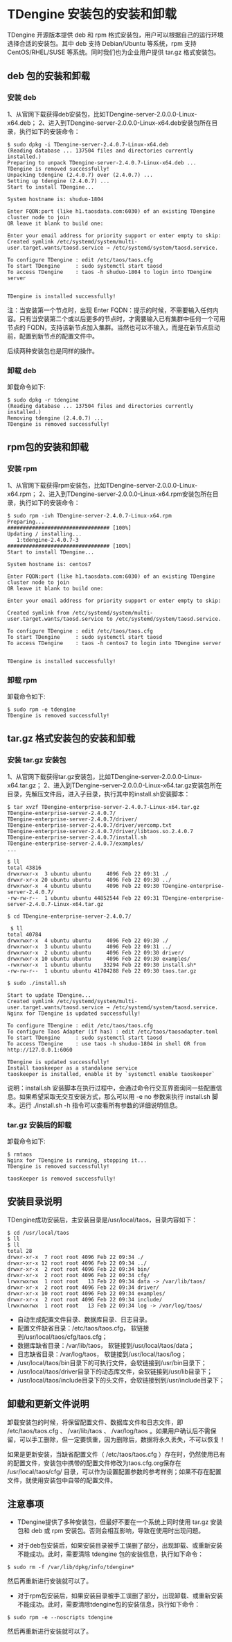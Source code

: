 
# TDengine 安装包的安装和卸载

TDengine 开源版本提供 deb 和 rpm 格式安装包，用户可以根据自己的运行环境选择合适的安装包。其中 deb 支持 Debian/Ubuntu 等系统，rpm 支持 CentOS/RHEL/SUSE 等系统。同时我们也为企业用户提供 tar.gz 格式安装包。

## deb 包的安装和卸载

### 安装 deb

1、从官网下载获得deb安装包，比如TDengine-server-2.0.0.0-Linux-x64.deb；
2、进入到TDengine-server-2.0.0.0-Linux-x64.deb安装包所在目录，执行如下的安装命令：

```
$ sudo dpkg -i TDengine-server-2.4.0.7-Linux-x64.deb
(Reading database ... 137504 files and directories currently installed.)
Preparing to unpack TDengine-server-2.4.0.7-Linux-x64.deb ...
TDengine is removed successfully!
Unpacking tdengine (2.4.0.7) over (2.4.0.7) ...
Setting up tdengine (2.4.0.7) ...
Start to install TDengine...

System hostname is: shuduo-1804

Enter FQDN:port (like h1.taosdata.com:6030) of an existing TDengine cluster node to join
OR leave it blank to build one:

Enter your email address for priority support or enter empty to skip:
Created symlink /etc/systemd/system/multi-user.target.wants/taosd.service → /etc/systemd/system/taosd.service.

To configure TDengine : edit /etc/taos/taos.cfg
To start TDengine     : sudo systemctl start taosd
To access TDengine    : taos -h shuduo-1804 to login into TDengine server


TDengine is installed successfully!
```

注：当安装第一个节点时，出现 Enter FQDN：提示的时候，不需要输入任何内容。只有当安装第二个或以后更多的节点时，才需要输入已有集群中任何一个可用节点的 FQDN，支持该新节点加入集群。当然也可以不输入，而是在新节点启动前，配置到新节点的配置文件中。

后续两种安装包也是同样的操作。

### 卸载 deb

卸载命令如下:

```
$ sudo dpkg -r tdengine
(Reading database ... 137504 files and directories currently installed.)
Removing tdengine (2.4.0.7) ...
TDengine is removed successfully!
```

## rpm包的安装和卸载

### 安装 rpm

1、从官网下载获得rpm安装包，比如TDengine-server-2.0.0.0-Linux-x64.rpm；
2、进入到TDengine-server-2.0.0.0-Linux-x64.rpm安装包所在目录，执行如下的安装命令：

```
$ sudo rpm -ivh TDengine-server-2.4.0.7-Linux-x64.rpm
Preparing...                          ################################# [100%]
Updating / installing...
   1:tdengine-2.4.0.7-3               ################################# [100%]
Start to install TDengine...

System hostname is: centos7

Enter FQDN:port (like h1.taosdata.com:6030) of an existing TDengine cluster node to join
OR leave it blank to build one:

Enter your email address for priority support or enter empty to skip:

Created symlink from /etc/systemd/system/multi-user.target.wants/taosd.service to /etc/systemd/system/taosd.service.

To configure TDengine : edit /etc/taos/taos.cfg
To start TDengine     : sudo systemctl start taosd
To access TDengine    : taos -h centos7 to login into TDengine server


TDengine is installed successfully!
```

### 卸载 rpm

卸载命令如下:

```
$ sudo rpm -e tdengine
TDengine is removed successfully!
```

## tar.gz 格式安装包的安装和卸载

### 安装 tar.gz 安装包

1、从官网下载获得tar.gz安装包，比如TDengine-server-2.0.0.0-Linux-x64.tar.gz；
2、进入到TDengine-server-2.0.0.0-Linux-x64.tar.gz安装包所在目录，先解压文件后，进入子目录，执行其中的install.sh安装脚本：

```
$ tar xvzf TDengine-enterprise-server-2.4.0.7-Linux-x64.tar.gz
TDengine-enterprise-server-2.4.0.7/
TDengine-enterprise-server-2.4.0.7/driver/
TDengine-enterprise-server-2.4.0.7/driver/vercomp.txt
TDengine-enterprise-server-2.4.0.7/driver/libtaos.so.2.4.0.7
TDengine-enterprise-server-2.4.0.7/install.sh
TDengine-enterprise-server-2.4.0.7/examples/
...

$ ll
total 43816
drwxrwxr-x  3 ubuntu ubuntu     4096 Feb 22 09:31 ./
drwxr-xr-x 20 ubuntu ubuntu     4096 Feb 22 09:30 ../
drwxrwxr-x  4 ubuntu ubuntu     4096 Feb 22 09:30 TDengine-enterprise-server-2.4.0.7/
-rw-rw-r--  1 ubuntu ubuntu 44852544 Feb 22 09:31 TDengine-enterprise-server-2.4.0.7-Linux-x64.tar.gz

$ cd TDengine-enterprise-server-2.4.0.7/

 $ ll
total 40784
drwxrwxr-x  4 ubuntu ubuntu     4096 Feb 22 09:30 ./
drwxrwxr-x  3 ubuntu ubuntu     4096 Feb 22 09:31 ../
drwxrwxr-x  2 ubuntu ubuntu     4096 Feb 22 09:30 driver/
drwxrwxr-x 10 ubuntu ubuntu     4096 Feb 22 09:30 examples/
-rwxrwxr-x  1 ubuntu ubuntu    33294 Feb 22 09:30 install.sh*
-rw-rw-r--  1 ubuntu ubuntu 41704288 Feb 22 09:30 taos.tar.gz

$ sudo ./install.sh

Start to update TDengine...
Created symlink /etc/systemd/system/multi-user.target.wants/taosd.service → /etc/systemd/system/taosd.service.
Nginx for TDengine is updated successfully!

To configure TDengine : edit /etc/taos/taos.cfg
To configure Taos Adapter (if has) : edit /etc/taos/taosadapter.toml
To start TDengine     : sudo systemctl start taosd
To access TDengine    : use taos -h shuduo-1804 in shell OR from http://127.0.0.1:6060

TDengine is updated successfully!
Install taoskeeper as a standalone service
taoskeeper is installed, enable it by `systemctl enable taoskeeper`
```

说明：install.sh 安装脚本在执行过程中，会通过命令行交互界面询问一些配置信息。如果希望采取无交互安装方式，那么可以用 -e no 参数来执行 install.sh 脚本。运行 ./install.sh -h 指令可以查看所有参数的详细说明信息。

### tar.gz 安装后的卸载

卸载命令如下:

```
$ rmtaos
Nginx for TDengine is running, stopping it...
TDengine is removed successfully!

taosKeeper is removed successfully!
```

## 安装目录说明

TDengine成功安装后，主安装目录是/usr/local/taos，目录内容如下：

```
$ cd /usr/local/taos
$ ll
$ ll
total 28
drwxr-xr-x  7 root root 4096 Feb 22 09:34 ./
drwxr-xr-x 12 root root 4096 Feb 22 09:34 ../
drwxr-xr-x  2 root root 4096 Feb 22 09:34 bin/
drwxr-xr-x  2 root root 4096 Feb 22 09:34 cfg/
lrwxrwxrwx  1 root root   13 Feb 22 09:34 data -> /var/lib/taos/
drwxr-xr-x  2 root root 4096 Feb 22 09:34 driver/
drwxr-xr-x 10 root root 4096 Feb 22 09:34 examples/
drwxr-xr-x  2 root root 4096 Feb 22 09:34 include/
lrwxrwxrwx  1 root root   13 Feb 22 09:34 log -> /var/log/taos/
```

- 自动生成配置文件目录、数据库目录、日志目录。
- 配置文件缺省目录：/etc/taos/taos.cfg， 软链接到/usr/local/taos/cfg/taos.cfg；
- 数据库缺省目录：/var/lib/taos， 软链接到/usr/local/taos/data；
- 日志缺省目录：/var/log/taos， 软链接到/usr/local/taos/log；
- /usr/local/taos/bin目录下的可执行文件，会软链接到/usr/bin目录下；
- /usr/local/taos/driver目录下的动态库文件，会软链接到/usr/lib目录下；
- /usr/local/taos/include目录下的头文件，会软链接到到/usr/include目录下；

## 卸载和更新文件说明

卸载安装包的时候，将保留配置文件、数据库文件和日志文件，即 /etc/taos/taos.cfg 、 /var/lib/taos 、 /var/log/taos 。如果用户确认后不需保留，可以手工删除，但一定要慎重，因为删除后，数据将永久丢失，不可以恢复！

如果是更新安装，当缺省配置文件（ /etc/taos/taos.cfg ）存在时，仍然使用已有的配置文件，安装包中携带的配置文件修改为taos.cfg.org保存在 /usr/local/taos/cfg/ 目录，可以作为设置配置参数的参考样例；如果不存在配置文件，就使用安装包中自带的配置文件。

## 注意事项

- TDengine提供了多种安装包，但最好不要在一个系统上同时使用 tar.gz 安装包和 deb 或 rpm 安装包。否则会相互影响，导致在使用时出现问题。

- 对于deb包安装后，如果安装目录被手工误删了部分，出现卸载、或重新安装不能成功。此时，需要清除 tdengine 包的安装信息，执行如下命令：

```
$ sudo rm -f /var/lib/dpkg/info/tdengine*
```

然后再重新进行安装就可以了。

- 对于rpm包安装后，如果安装目录被手工误删了部分，出现卸载、或重新安装不能成功。此时，需要清除tdengine包的安装信息，执行如下命令：

```
$ sudo rpm -e --noscripts tdengine
```

然后再重新进行安装就可以了。
